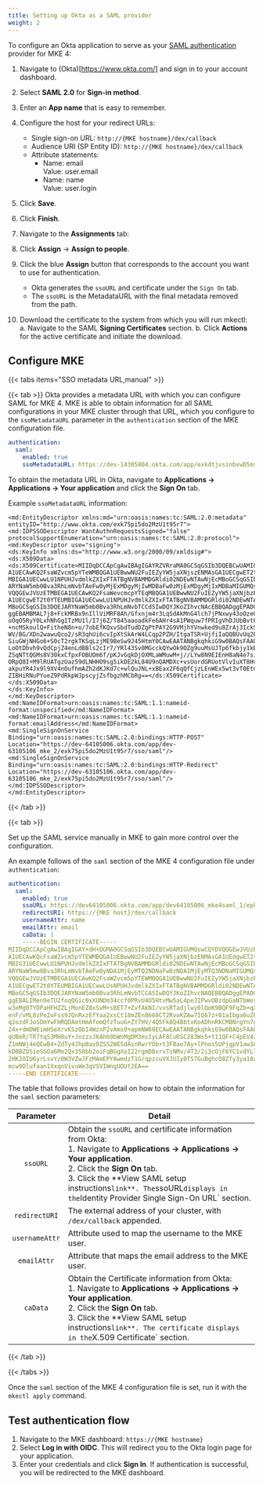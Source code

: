 ```yaml
---
title: Setting up Okta as a SAML provider
weight: 2
---
```


To configure an Okta application to serve as your [SAML authentication](../../../../docs/configuration/authentication/saml) provider for MKE 4:

1. Navigate to (Okta)[https://www.okta.com/] and sign in to your account dashboard.
2. Select **SAML 2.0** for **Sign-in method**.
3. Enter an **App name** that is easy to remember.
4. Configure the host for your redirect URLs:
   - Single sign-on URL: `http://{MKE hostname}/dex/callback`
   - Audience URI (SP Entity ID): `http://{MKE hostname}/dex/callback`
   - Attribute statements:
     - Name: email
       <br>Value: user.email
     - Name: name
       <br>Value: user.login
5. Click **Save**.
6. Click **Finish**.
7. Navigate to the **Assignments** tab:
8. Click **Assign** -> **Assign to people**.
9. Click the blue **Assign** button that corresponds to the account you want to use for authentication.

   - Okta generates the `ssoURL` and certificate under the `Sign On` tab.
   - The `ssoURL` is the MetadataURL with the final metadata removed from the path.

10. Download the certificate to the system from which you will run mkectl:
    a. Navigate to the SAML **Signing Certificates** section.
    b. Click **Actions** for the active certificate and initiate the download.

## Configure MKE

{{< tabs items="SSO metadata URL,manual" >}}

{{< tab >}}
Okta provides a metadata URL with which you can configure SAML for MKE 4. MKE is able to obtain information for all SAML configurations in your MKE cluster through that URL, which you configure to the `ssoMetadataURL` parameter in the `authentication` section of the MKE configuration file.

```yaml
authentication:
  saml:
    enabled: true
    ssoMetadataURL: https://dev-14305804.okta.com/app/exkdtjvsinbvwD5ms5d0/sso/saml/metadata
```

To obtain the metadata URL in Okta, navigate to **Applications -> Applications -> Your application** and click the **Sign On** tab.

Example `ssoMetadataURL` information:

```shell
<md:EntityDescriptor xmlns:md="urn:oasis:names:tc:SAML:2.0:metadata" entityID="http://www.okta.com/exk75pi5do2MzU1t95r7">
<md:IDPSSODescriptor WantAuthnRequestsSigned="false" protocolSupportEnumeration="urn:oasis:names:tc:SAML:2.0:protocol">
<md:KeyDescriptor use="signing">
<ds:KeyInfo xmlns:ds="http://www.w3.org/2000/09/xmldsig#">
<ds:X509Data>
<ds:X509Certificate>MIIDqDCCApCgAwIBAgIGAYRZVRraMA0GCSqGSIb3DQEBCwUAMIGUMQswCQYDVQQGEwJVUzETMBEG A1UECAwKQ2FsaWZvcm5pYTeWMBQGA1UEBwwNU2FuIEZyYW5jaXNjszENMAsGA1UECgwET2t0YTEU MBIGA1UECwwLU1NPUHJvdmlkZXIxFTATBgNVBAMMDGRldi02NDEwNTAwNjEcMBoGCSqGSIb3DQEJ ARYNaW5mb0Bva3RhLmNvbTAeFw0yMjExMDgyMjIwMDBaFw0zMjExMDgyMjIxMDBaMIGUMQswCQYD VQQGEwJVUzETMBEGA1UECAwKQ2FsaWevcmcpYTEqMBQGA1UEBwwNU2FuIEZyYW5jaXNjbzENMAsG A1UECgwET2t0YTEUMBIGA1UECwwLU1NPUHJvdmlkZXIxFTATBgNVBAMMDGRldi02NDEwNTAwNjEc MBoGCSqGSIb3DQEJARYNaW5mb0Bva3RhLmNvbTCCdSIwDQYJKoZIhvcNAcEBBQADggEPADCCAQoC ggEBAMBMAL7j8+FckMRBx9nIllViMRF8Ah/Gfxnjm4r3LqSdAkMnG4lch7jPNxwy43oOzeO55Ee2 oOqO5RyY0LxhNhGgITzMU1l/I7j6Z/T845aaoadkFe6AHr4sA1PWquw7fPRIgVhDJUbBvtPwf8SI +ncMSkoulQ+FitheN8n+o/7obEfKQxvSbdTudDZgPtPAY2G9VMjhYVnwked9u8ZrAj3IckS6UWlB WV/BG/XDn2wawuQco2/sR3qhUi6cvIpXtSkArW4LCqp2PZH/ItgaTSR+UjfiIaQQBUvUq2E2JGO6 SiuGWjNHGo6+S0cT2rgkTKSqLzjME9BeSw9J45HtmY0CAwEAATANBgkqhkiG9w0BAQsFAAOCAQEA LoOtDbvh9vQdCpjZ4enLdBBls2cIr7/YRl43Sv0MGcckQYwOk9OZg9uuMsUJTp6fkbjy1kBfbj7R ZSqNTtQGMs8V30kxCfpxFOBUOm6f/pKJvGqkDjOXMLaWMuwM+j//LYw8N9EIEnH8aN4e7sitHL3L ORpQ8I+M9lRUATgzUaz59dLNHHO9sg5ikDE2kL84U9nQAMDXc+vsUordGRUotVlvIuXT8Hv63OSS akpuYR4Jx9l9XV4nOufhmAZh2dKJKd7c+wlQuJNL+xBEax2F6qQfCjzLEnWEx5wt3vT0EtCGLBOU ZIBHiRNuPYueZ9PdRkpWJpscyjZsfbgzhMCbRg==</ds:X509Certificate>
</ds:X509Data>
</ds:KeyInfo>
</md:KeyDescriptor>
<md:NameIDFormat>urn:oasis:names:tc:SAML:1.1:nameid-format:unspecified</md:NameIDFormat>
<md:NameIDFormat>urn:oasis:names:tc:SAML:1.1:nameid-format:emailAddress</md:NameIDFormat>
<md:SingleSignOnService Binding="urn:oasis:names:tc:SAML:2.0:bindings:HTTP-POST" Location="https://dev-64105006.okta.com/app/dev-63105106_mke_2/exk75pi5do2MzU1t95r7/sso/saml"/>
<md:SingleSignOnService Binding="urn:oasis:names:tc:SAML:2.0:bindings:HTTP-Redirect" Location="https://dev-63105106.okta.com/app/dev-63105106_mke_2/exk75pi5do2MzU1t95r7/sso/saml"/>
</md:IDPSSODescriptor>
</md:EntityDescriptor>
```

{{< /tab >}}

{{< tab >}}

Set up the SAML service manually in MKE to gain more control over the configuration.

An example follows of the `saml` section of the MKE 4 configuration file under `authentication`:

```yaml
authentication:
  saml:
    enabled: true
    ssoURL: https://dev64105006.okta.com/app/dev64105006_mke4saml_1/epkdtszgindywD6mF5s7/sso/saml
    redirectURI: https://{MKE host}/dex/callback
    usernameAttr: name
    emailAttr: email
    caData: |
    -----BEGIN CERTIFICATE-----
MIIDqDCCApCgAwIBAgIGAY+dH+DGMA0GCSqGSIb3DQEBCwUAMIGUMQswCQYDVQQGEwJVUzETMBEG
A1UECAwKQcFsaWZvcm5pYTEWMBQGA1UEBwwNU2FuIEZyYW5jaXNjbzENMAsGA1UEdgwET2t0YTEU
MBIG31UECwwLU1NPUHJvdmlkZXIxFTATBgNVBAMMDGRldi02NDEwNTAwNjEcMBoGCSqGSIb3DQEJ
ARYNaW5mw0Bva3RhLmNvbTAeFw0yNDA1MjEyMTQ2NDNaFw0zNDA1MjEyMTQ3NDNaMIGUMQswCQYD
VQQGEwJVUzETMBEGA1UECAwKQ2FsaWZvcm5pYTEWMBQGA1UEBwwNU2FuIEZyYW5jaXNjbzENMAsG
A1UECgwET2t0YTEUMBIGA1UECwwLUsNPUHJvdmlkZXIxFTATBgNVBAMMDGRldi02NDEwNTAwNjEc
MBoGCSqGSIb3DQEJARYNaW5mb0Bva3RhLmNvbTCCASIwDQYJKoZIhvcNAQEBBQADggEPADCCAQoC
ggEBALIMen9eTU2foqQGic0xXUNDm34ccf0PRvU4O5HtvMw5aL4peJIPwvOBzdpGaNTbWeshD6RE
w3eMg0TYDPaHFHZZLjMonEZ8xSvM+sBET7+ZvfAkNI/vvsRTadjlwy0lQoK9BQF9FqZb+qXAhz3h
enF/vML8zPe2oFss9JQnRxzEfYaa2xsCt18mZEn8668CT2RvoKZAw7IQ67z+01aIbga6uZk3axDR
q2ozdFJoSDmYwFHRQDAmtHmAfomQfzTuuG+ZY7HV/4Q5Fk8Q4BbtxKoADhnRkCMBNrgYn7g+rscR
24x+dmDWEimHSeXrvKSzObI4WzxP2vAmsO+apmNW60ECAwEAATANBgkqhkiG9w0BAQsFAAOCAQEA
qUBeR/TR7tqS3MH8uY+JnzzxJKAhb9bWnMgDM3msIyLAF8CuRSC283Ws5+t11QF+C4pEV4zXRjrM
Z1mNWj4eQEwB4+ZdTy4JhpBavOZSS2WESdAsnRwrYOb+t3FBae7Ay+lPnos5UPjgpV1aw3A6/BYe
kDBBZOSieSGOa6Me2Qx358bb2oiFqBGgXoI22rgmDBvrxTsNMv/4T3/2i3cOjF6YC1vdYLlmqPxw
2HK2OIU6yrLsvYz0W3VZwJFzMAmEPYAwmdzT1G/qpzcuVXJUIy0TS7GuBghcQ8Zfy3ya18aUBlwb
mcw9Dlufaan1XxqnVivuWe3qVSVIWngUOUt2EA==
-----END CERTIFICATE-----
```

The table that follows provides detail on how to obtain the information for the `saml` section parameters:

|    Parameter   | Detail                                                                                                                                                                                                                                                                                                         |
|:--------------:|----------------------------------------------------------------------------------------------------------------------------------------------------------------------------------------------------------------------------------------------------------------------------------------------------------------|
|  `ssoURL`      | Obtain the `ssoURL` and certificate information from Okta:<br>  1. Navigate to **Applications -> Applications -> Your application**.<br>  2. Click the **Sign On** tab.<br>  3. Click the **View SAML setup instructions` link**. The `ssoURL` displays in the `Identity Provider Single Sign-On URL` section. |
| `redirectURI`  | The external address of your cluster, with `/dex/callback` appended.                                                                                                                                                                                                                                           |
| `usernameAttr` | Attribute used to map the username to the MKE user.                                                                                                                                                                                                                                                            |
| `emailAttr`    | Attribute that maps the email address to the MKE user.                                                                                                                                                                                                                                                         |
| `caData`       | Obtain the Certificate information from Okta:<br>  1. Navigate to **Applications -> Applications -> Your application**.<br>  2. Click the **Sign On** tab.<br>  3. Click the **View SAML setup instructions` link**. The certificate displays in the `X.509 Certificate` section.                              |

{{< /tab >}}

{{< /tabs >}}

Once the `saml` section of the MKE 4 configuration file is set, run it with the `mkectl apply` command.

## Test authentication flow

1. Navigate to the MKE dashboard: `https://{MKE hostname}`
2. Select **Log in with OIDC**. This will redirect you to the Okta
   login page for your application.
3. Enter your credentials and click **Sign In**. If authentication is successful,
   you will be redirected to the MKE dashboard.
